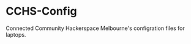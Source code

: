 CCHS-Config
===========

Connected Community Hackerspace Melbourne's configration files for laptops.